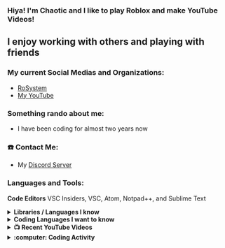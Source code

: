 ### Hiya! I'm Chaotic and I like to play Roblox and make YouTube Videos!

## I enjoy working with others and playing with friends

### My current Social Medias and Organizations:
* [RoSystem](https://github.com/RoSystem)
* [My YouTube](https://www.youtube.com/channel/UC5c9ksxWQybr1OITQkqw5-A?view_as=subscriber)

### Something rando about me:
* I have been coding for almost two years now

### :phone: Contact Me:
* My [Discord Server](https://discord.gg/kGXNVTT)

### Languages and Tools:
**Code Editors** VSC Insiders, VSC, Atom, Notpad++, and Sublime Text

<details>
  <summary><b>Libraries / Languages I know</b></summary>
  
  * NodeJS
  * Discord.JS
  
  </details>
  
  <details>
  <summary><b>Coding Languages I want to know</b></summary>
  
  * Rust
  * Ruby
  * Java
  * MongoDB
  * HTML
  * Docker
  
  </details>
  
  <details>
  <summary><b>📺 Recent YouTube Videos</b></summary>
  
  <!-- YOUTUBE:START -->
  - [ROBLOX | Epic Minigames](https://www.youtube.com/watch?v=qWi-dpRbxv8&t)
  <!-- YOUTUBE:END -->
  
  </details>
  
  <details>
  <summary><b>:computer: Coding Activity</b></summary>
  
  <!-- waka-box start -->
  📊 Weekly development breakdown
  <!-- wak-box end -->
  
### :zap: My Current Stats
<details>
  <summary><u><b>:zap: Github Stats</b></u></summary>
  <a href="https://github.com/anuraghazra/github-readme-stats">
    <!-- Change the `github-readme-stats.anuraghazra1.vercel.app` to `github-readme-stats.vercel.app`  -->
    <img align="center" src="https://github-readme-stats.vercel.app/api?username=ChaoticLegendzz&show_icons=true&include_all_commits=true&theme=radical" alt="Chaotic's Github Stats" />
  </a>
  </details>
  
  <details>
<summary><u><b>:zap: My most used languages</b></u></summary>
<a href="https://github.com/anuraghazra/github-readme-stats">
  <!-- Change the `github-readme-stats.anuraghazra1.vercel.app` to `github-readme-stats.vercel.app`  -->
  <img align="center" src="https://github-readme-stats.vercel.app/api/top-langs/?username=Milo123459&layout=compact&theme=radical" />
</a>
</details>
  
  <details>
  <summary><u><b>:zap: Project Stats</b></u></summary>
  <a href="https://github.com/anuraghazra/github-readme-stats">
    <!-- Change the `github-readme-stats.anuraghazra1.vercel.app` to `github-readme-stats.vercel.app`  -->
    <img align="center" src="https://github-readme-stats.vercel.app/api/pin/?username=ChaoticLegendzz&repo=JacksepticBOT&theme=blueberry" />
  </a>
  
  </details>
  
  *UwU*
